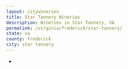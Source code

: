 ```yaml
---
layout: citywineries
title: Star Tannery Wineries
description: Wineries in Star Tannery, VA
permalink: /virginia/frederick/star-tannery/
state: va
county: frederick
city: star tannery
---
```

-
